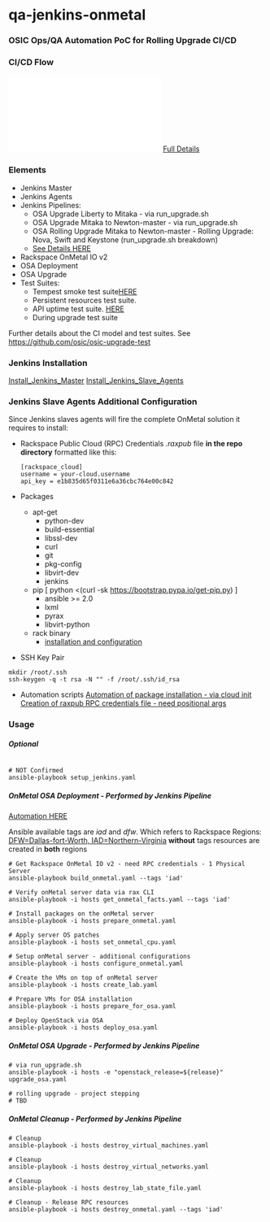 # qa-jenkins-onmetal
### OSIC Ops/QA Automation PoC for Rolling Upgrade CI/CD

### CI/CD Flow
![alt tag](./onMetalCIFlow.pgn)
[Full Details](https://github.com/osic/osic-upgrade-test/blob/master/master_test_plan.pdf)

### Elements
+ Jenkins Master
+ Jenkins Agents
+ Jenkins Pipelines:
    + OSA Upgrade Liberty to Mitaka - via run_upgrade.sh
    + OSA Upgrade Mitaka to Newton-master - via run_upgrade.sh
    + OSA Rolling Upgrade Mitaka to Newton-master - Rolling Upgrade:
      Nova, Swift and Keystone (run_upgrade.sh breakdown)
    + [See Details HERE](./jenkins/Jenkinsfile)
+ Rackspace OnMetal IO v2
+ OSA Deployment
+ OSA Upgrade
+ Test Suites:
    + Tempest smoke test suite[HERE](https://github.com/openstack/tempest)
    + Persistent resources test suite.
    + API uptime test suite. [HERE](https://github.com/osic/api_uptime)
    + During upgrade test suite

Further details about the CI model and test suites.
See https://github.com/osic/osic-upgrade-test

### Jenkins Installation
[Install_Jenkins_Master](https://wiki.jenkins-ci.org/display/JENKINS/Installing+Jenkins+on+Ubuntu)
[Install_Jenkins_Slave_Agents](https://wiki.jenkins-ci.org/display/JENKINS/Distributed+builds)

### Jenkins Slave Agents Additional Configuration
Since Jenkins slaves agents will fire the complete OnMetal solution it
requires to install:

+ Rackspace Public Cloud (RPC) Credentials
  _.raxpub_ file **in the repo directory** formatted like this:
  ```shell
  [rackspace_cloud]
  username = your-cloud.username
  api_key = e1b835d65f0311e6a36cbc764e00c842
  ```

+ Packages
  + apt-get
    + python-dev
    + build-essential
    + libssl-dev
    + curl
    + git
    + pkg-config
    + libvirt-dev
    + jenkins
  + pip [ python <(curl -sk https://bootstrap.pypa.io/get-pip.py) ]
    + ansible >= 2.0
    + lxml
    + pyrax
    + libvirt-python
  + rack binary
    + [installation and configuration](https://developer.rackspace.com/docs/rack-cli/configuration/#installation-and-configuration)

+ SSH Key Pair
```shell
mkdir /root/.ssh
ssh-keygen -q -t rsa -N "" -f /root/.ssh/id_rsa
```

+ Automation scripts
[Automation of package installation - via cloud init](./jenkins/agent_dependencies)
[Creation of raxpub RPC credentials file - need positional args](jenkins/set_jenkins_agent.sh)

### Usage
##### Optional
```shell

# NOT Confirmed
ansible-playbook setup_jenkins.yaml
```

##### OnMetal OSA Deployment - Performed by Jenkins Pipeline
[Automation HERE](./jenkins/Jenkinsfile)

Ansible available tags are _iad_ and _dfw_.
Which refers to Rackspace Regions:
[DFW=Dallas-fort-Worth, IAD=Northern-Virginia](https://support.rackspace.com/how-to/about-regions/)
 **without** tags resources are created in **both** regions

```shell
# Get Rackspace OnMetal IO v2 - need RPC credentials - 1 Physical Server
ansible-playbook build_onmetal.yaml --tags 'iad'

# Verify onMetal server data via rax CLI
ansible-playbook -i hosts get_onmetal_facts.yaml --tags 'iad'

# Install packages on the onMetal server
ansible-playbook -i hosts prepare_onmetal.yaml

# Apply server OS patches
ansible-playbook -i hosts set_onmetal_cpu.yaml

# Setup onMetal server - additional configurations
ansible-playbook -i hosts configure_onmetal.yaml

# Create the VMs on top of onMetal server
ansible-playbook -i hosts create_lab.yaml

# Prepare VMs for OSA installation
ansible-playbook -i hosts prepare_for_osa.yaml

# Deploy OpenStack via OSA
ansible-playbook -i hosts deploy_osa.yaml
```

##### OnMetal OSA Upgrade - Performed by Jenkins Pipeline

```shell
# via run_upgrade.sh
ansible-playbook -i hosts -e "openstack_release=${release}" upgrade_osa.yaml

# rolling upgrade - project stepping
# TBD
```

##### OnMetal Cleanup - Performed by Jenkins Pipeline
```shell
# Cleanup
ansible-playbook -i hosts destroy_virtual_machines.yaml

# Cleanup
ansible-playbook -i hosts destroy_virtual_networks.yaml

# Cleanup
ansible-playbook -i hosts destroy_lab_state_file.yaml

# Cleanup - Release RPC resources
ansible-playbook -i hosts destroy_onmetal.yaml --tags 'iad'
```

